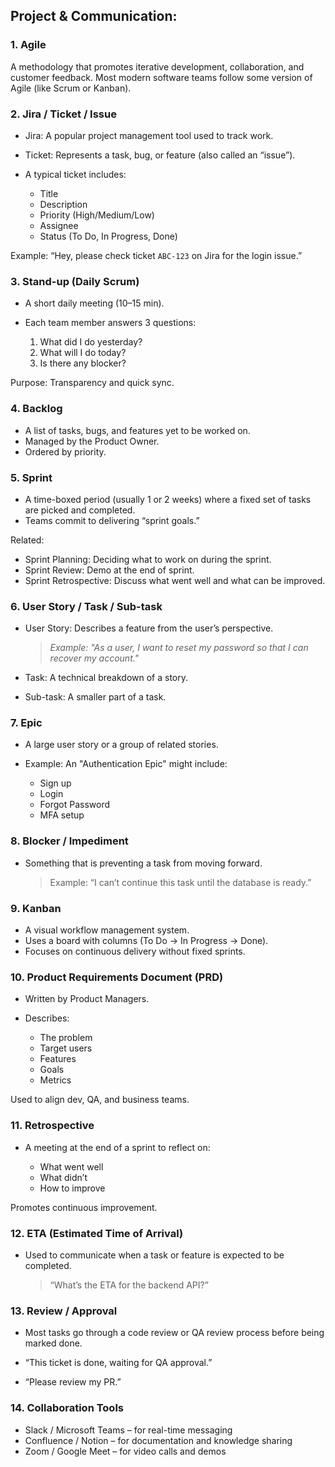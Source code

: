 ##  Project & Communication:

### 1. Agile

A methodology that promotes iterative development, collaboration, and customer feedback. Most modern software teams follow some version of Agile (like Scrum or Kanban).



###  2. Jira / Ticket / Issue

* Jira: A popular project management tool used to track work.
* Ticket: Represents a task, bug, or feature (also called an “issue”).
* A typical ticket includes:

  * Title
  * Description
  * Priority (High/Medium/Low)
  * Assignee
  * Status (To Do, In Progress, Done)

Example:
“Hey, please check ticket `ABC-123` on Jira for the login issue.”



###  3. Stand-up (Daily Scrum)

* A short daily meeting (10–15 min).
* Each team member answers 3 questions:

  1. What did I do yesterday?
  2. What will I do today?
  3. Is there any blocker?

Purpose: Transparency and quick sync.



###  4. Backlog

* A list of tasks, bugs, and features yet to be worked on.
* Managed by the Product Owner.
* Ordered by priority.



###  5. Sprint

* A time-boxed period (usually 1 or 2 weeks) where a fixed set of tasks are picked and completed.
* Teams commit to delivering “sprint goals.”

Related:

* Sprint Planning: Deciding what to work on during the sprint.
* Sprint Review: Demo at the end of sprint.
* Sprint Retrospective: Discuss what went well and what can be improved.



###  6. User Story / Task / Sub-task

* User Story: Describes a feature from the user’s perspective.

  > *Example: "As a user, I want to reset my password so that I can recover my account."*
* Task: A technical breakdown of a story.
* Sub-task: A smaller part of a task.



###  7. Epic

* A large user story or a group of related stories.
* Example: An "Authentication Epic" might include:

  * Sign up
  * Login
  * Forgot Password
  * MFA setup



###  8. Blocker / Impediment

* Something that is preventing a task from moving forward.

  > Example: “I can’t continue this task until the database is ready.”



###  9. Kanban

* A visual workflow management system.
* Uses a board with columns (To Do → In Progress → Done).
* Focuses on continuous delivery without fixed sprints.



###  10. Product Requirements Document (PRD)

* Written by Product Managers.
* Describes:

  * The problem
  * Target users
  * Features
  * Goals
  * Metrics

Used to align dev, QA, and business teams.



###  11. Retrospective

* A meeting at the end of a sprint to reflect on:

  * What went well
  * What didn’t
  * How to improve

Promotes continuous improvement.



###  12. ETA (Estimated Time of Arrival)

* Used to communicate when a task or feature is expected to be completed.

  > “What’s the ETA for the backend API?”



###  13. Review / Approval

  * Most tasks go through a code review or QA review process before being marked done.

  * “This ticket is done, waiting for QA approval.”
  * “Please review my PR.”



###  14. Collaboration Tools

* Slack / Microsoft Teams – for real-time messaging
* Confluence / Notion – for documentation and knowledge sharing
* Zoom / Google Meet – for video calls and demos
